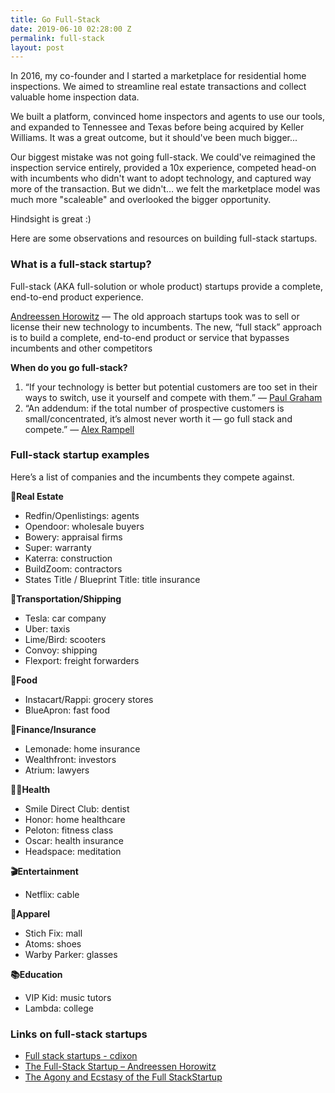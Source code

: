 ```yaml
---
title: Go Full-Stack
date: 2019-06-10 02:28:00 Z
permalink: full-stack
layout: post
---
```


In 2016, my co-founder and I started a marketplace for residential home inspections. We aimed to streamline real estate transactions and collect valuable home inspection data. 

We built a platform, convinced home inspectors and agents to use our tools, and expanded to Tennessee and Texas before being acquired by Keller Williams. It was a great outcome, but it should've been much bigger...

Our biggest mistake was not going full-stack. We could've reimagined the inspection service entirely, provided a 10x experience, competed head-on with incumbents who didn't want to adopt technology, and captured way more of the transaction. But we didn't… we felt the marketplace model was much more "scaleable" and overlooked the bigger opportunity. 

Hindsight is great :) 

Here are some observations and resources on building full-stack startups. 

### What is a full-stack startup? 
Full-stack (AKA full-solution or whole product) startups provide a complete, end-to-end product experience. 

[Andreessen Horowitz](https://a16z.com/2015/01/22/the-full-stack-startup/) — The old approach startups took was to sell or license their new technology to incumbents. The new, “full stack” approach is to build a complete, end-to-end product or service that bypasses incumbents and other competitors

**When do you go full-stack?**
 
1. “If your technology is better but potential customers are too set in their ways to switch, use it yourself and compete with them.” — [Paul Graham](https://twitter.com/paulg/status/1027237216597110784)  
2. “An addendum: if the total number of prospective customers is small/concentrated, it’s almost never worth it — go full stack and compete.” — [Alex Rampell](https://twitter.com/arampell/status/1027417990738759680)

 
### Full-stack startup examples
Here’s a list of companies and the incumbents they compete against. 

**🏡Real Estate**
* Redfin/Openlistings: agents
* Opendoor: wholesale buyers
* Bowery: appraisal firms
* Super: warranty 
* Katerra: construction
* BuildZoom: contractors
* States Title / Blueprint Title: title insurance

**🚗Transportation/Shipping**
* Tesla: car company 
* Uber: taxis 
* Lime/Bird: scooters
* Convoy: shipping
* Flexport: freight forwarders

**🌮Food**
* Instacart/Rappi: grocery stores 
* BlueApron: fast food

**💸Finance/Insurance**
* Lemonade: home insurance 
* Wealthfront: investors
* Atrium: lawyers

**👩‍⚕️Health**
* Smile Direct Club: dentist
* Honor: home healthcare
* Peloton: fitness class
* Oscar: health insurance 
* Headspace: meditation 

**🎬Entertainment**
* Netflix: cable 

**👚Apparel**
* Stich Fix: mall
* Atoms: shoes
* Warby Parker: glasses

**📚Education**
* VIP Kid: music tutors 
* Lambda: college
	

### Links on full-stack startups
* [Full stack startups - cdixon](http://cdixon.org/2014/03/15/full-stack-startups/)
* [The Full-Stack Startup – Andreessen Horowitz](https://a16z.com/2015/01/22/the-full-stack-startup/)
* [The Agony and Ecstasy of the Full StackStartup](https://medium.com/@leohealth/the-agony-and-ecstasy-of-the-full-stack-startup-48badb72ea1e)


